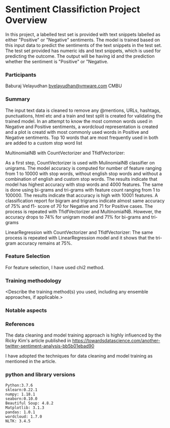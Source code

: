 # Sentiment Classifiction Project Overview
  In this project, a labelled test set is provided with text snippets labelled as either "Positive" or "Negative" sentiments. The model is trained based on this input data 
  to predict the sentiments of the text snippets in the test set.  The test set provided has numeric ids and text snippets, which is used for predicting the outcome. The output
  will be having id and the prediction whether the sentiment is "Positive" or "Negative.
  
### Participants
   Baburaj Velayudhan
   bvelayudhan@vmware.com
   CMBU
   
### Summary   
   The input text data is cleaned to remove any @mentions, URLs, hashtags, punctuations, html etc and a train and test split is created for validating the trained model.
   In an attempt to know the most common words used in Negative and Positive sentiments, a wordcloud representation is created and a plot is creatd with  most commonly 
   used words in Positive and Negative sentiments.  Top 10 words that are most frequently used in both are added to a custom stop word list
   
   MultinomialNB with CountVectorizer and TfidfVectorizer:
   
   As a first step, CountVectorizer is used with MulinomialNB classifier on unigrams. The model accuracy is computed for number of feature ranging from 1 to 10000 with
   stop words, without english stop words and without a combination of english and custom stop words. The results indicate that model has highest accuracy 
   with stop words and 4000 features. The same is done using bi-grams and tri-grams with feature count ranging from 1 to 100000. The results indicate that accuracy is high with    10001 features. A classification report for bigram and trigrams indicate almost same accuracy of 75% and f1- score of 70 for Negative and 71 for Positive cases.
   The process is repeated with TfidfVectorizer and MultinomialNB. However, the accuracy drops to 74% for unigram model and 71% for bi-grams and tri-grams
   
   LinearRegression with CountVectorizer and TfidfVectorizer:
   The same process is repeated with LinearRegression model and it shows that the tri-gram accuracy remains at 75%.
   
### Feature Selection
   For feature selection, I have used chi2 method.
   
   
### Training methodology
   <Describe the training method(s) you used, including any ensemble approaches, if applicable.>

### Notable aspects

### References
   The data cleaning and model training approach is highly infiuenced by the Ricky Kim's article published in 
   https://towardsdatascience.com/another-twitter-sentiment-analysis-bb5b01ebad90
   
   I have adopted the techniques for data cleaning and model training as mentioned in the article.
   

### python and library versions
    Python:3.7.6
    sklearn:0.22.1
    numpy: 1.18.1
    seaborn:0.10.0
    Beautiful Soup: 4.8.2
    Matplotlib: 3.1.3
    pandas: 1.0.1
    wordcloud: 1.7.0
    NLTK: 3.4.5
